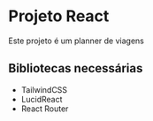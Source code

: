 # Projeto React

Este projeto é um planner de viagens

## Bibliotecas necessárias

- TailwindCSS
- LucidReact
- React Router